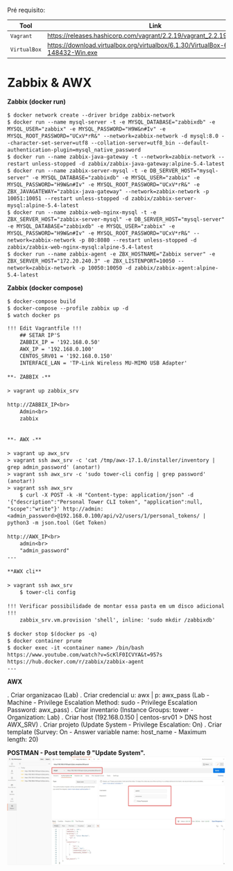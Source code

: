 Pré requisito:

|Tool    |Link|
|-------------|-----------|
|`Vagrant`| https://releases.hashicorp.com/vagrant/2.2.19/vagrant_2.2.19_x86_64.msi
|`VirtualBox`| https://download.virtualbox.org/virtualbox/6.1.30/VirtualBox-6.1.30-148432-Win.exe

# Zabbix & AWX #

**Zabbix (docker run)**

```
$ docker network create --driver bridge zabbix-network
$ docker run --name mysql-server -t -e MYSQL_DATABASE="zabbixdb" -e MYSQL_USER="zabbix" -e MYSQL_PASSWORD="H9W&n#Iv" -e MYSQL_ROOT_PASSWORD="UCxV*rR&" --network=zabbix-network -d mysql:8.0 --character-set-server=utf8 --collation-server=utf8_bin --default-authentication-plugin=mysql_native_password
$ docker run --name zabbix-java-gateway -t --network=zabbix-network --restart unless-stopped -d zabbix/zabbix-java-gateway:alpine-5.4-latest
$ docker run --name zabbix-server-mysql -t -e DB_SERVER_HOST="mysql-server" -e MYSQL_DATABASE="zabbixdb" -e MYSQL_USER="zabbix" -e MYSQL_PASSWORD="H9W&n#Iv" -e MYSQL_ROOT_PASSWORD="UCxV*rR&" -e ZBX_JAVAGATEWAY="zabbix-java-gateway" --network=zabbix-network -p 10051:10051 --restart unless-stopped -d zabbix/zabbix-server-mysql:alpine-5.4-latest
$ docker run --name zabbix-web-nginx-mysql -t -e ZBX_SERVER_HOST="zabbix-server-mysql" -e DB_SERVER_HOST="mysql-server" -e MYSQL_DATABASE="zabbixdb" -e MYSQL_USER="zabbix" -e MYSQL_PASSWORD="H9W&n#Iv" -e MYSQL_ROOT_PASSWORD="UCxV*rR&" --network=zabbix-network -p 80:8080 --restart unless-stopped -d zabbix/zabbix-web-nginx-mysql:alpine-5.4-latest
$ docker run --name zabbix-agent -e ZBX_HOSTNAME="Zabbix server" -e ZBX_SERVER_HOST="172.20.240.3" -e ZBX_LISTENPORT=10050 --network=zabbix-network -p 10050:10050 -d zabbix/zabbix-agent:alpine-5.4-latest
```


**Zabbix (docker compose)**

```
$ docker-compose build
$ docker-compose --profile zabbix up -d
$ watch docker ps
```

```
!!! Edit Vagrantfile !!!
    ## SETAR IP'S
    ZABBIX_IP = '192.168.0.50'
    AWX_IP = '192.168.0.100'
    CENTOS_SRV01 = '192.168.0.150'
    INTERFACE_LAN = 'TP-Link Wireless MU-MIMO USB Adapter'

**- ZABBIX -**

> vagrant up zabbix_srv

http://ZABBIX_IP<br>
    Admin<br>
    zabbix


**- AWX -**

> vagrant up awx_srv
> vagrant ssh awx_srv -c 'cat /tmp/awx-17.1.0/installer/inventory | grep admin_password' (anotar!)
> vagrant ssh awx_srv -c 'sudo tower-cli config | grep password' (anotar!)
> vagrant ssh awx_srv
    $ curl -X POST -k -H "Content-type: application/json" -d '{"description":"Personal Tower CLI token", "application":null, "scope":"write"}' http://admin:<admin_password>@192.168.0.100/api/v2/users/1/personal_tokens/ | python3 -m json.tool (Get Token)

http://AWX_IP<br>
    admin<br>
    "admin_password"
---

**AWX cli**

> vagrant ssh awx_srv
    $ tower-cli config

!!! Verificar possibilidade de montar essa pasta em um disco adicional !!!
    zabbix_srv.vm.provision 'shell', inline: 'sudo mkdir /zabbixdb'

$ docker stop $(docker ps -q)
$ docker container prune
$ docker exec -it <container name> /bin/bash
https://www.youtube.com/watch?v=ScKlF0ICVYA&t=957s
https://hub.docker.com/r/zabbix/zabbix-agent
---
```

**AWX**

. Criar organizacao (Lab)
. Criar credencial u: awx | p: awx_pass (Lab - Machine - Privilege Escalation Method: sudo - Privilege Escalation Password: awx_pass)
. Criar inventario (Instance Groups: tower - Organization: Lab)
. Criar host (192.168.0.150 | centos-srv01 > DNS host AWX_SRV)
. Criar projeto (Update System - Privilege Escalation: On)
. Criar template (Survey: On - Answer variable name: host_name - Maximum length: 20)

**POSTMAN - Post template 9 "Update System".**<br>
<kbd>
    <img src="https://github.com/fabiokerber/lab/blob/main/images/150120221604.jpg">
</kbd>
<br />
<br />